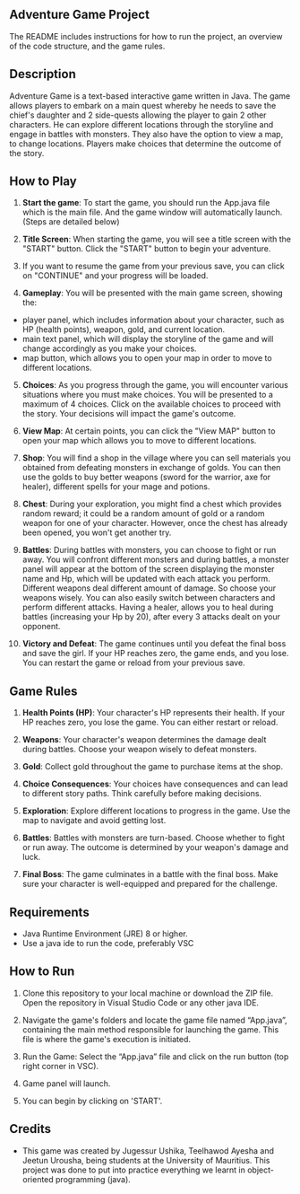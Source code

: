 ## Adventure Game Project

The README includes instructions for how to run the project, an overview of the code structure, and the game rules.

## Description

Adventure Game is a text-based interactive game written in Java. The game allows players to embark on a main quest whereby he needs to save the chief's daughter and 2 side-quests allowing the player to gain 2 other characters. He can explore different locations through the storyline and engage in battles with monsters. They also have the option to view a map, to change locations. Players make choices that determine the outcome of the story.

## How to Play
1. **Start the game**: To start the game, you should run the App.java file which is the main file. And the game window will automatically launch. (Steps are detailed below)

2. **Title Screen**: When starting the game, you will see a title screen with the "START" button. Click the "START" button to begin your adventure.

3. If you want to resume the game from your previous save, you can click on "CONTINUE" and your progress will be loaded.

4. **Gameplay**: You will be presented with the main game screen, showing the:
- player panel, which includes information about your character, such as HP (health points), weapon, gold, and current location.
- main text panel, which will display the storyline of the game and will change accordingly as you make your choices.
- map button, which allows you to open your map in order to move to different locations.

5. **Choices**: As you progress through the game, you will encounter various situations where you must make choices. You will be presented to a maximum of 4 choices. Click on the available choices to proceed with the story. Your decisions will impact the game's outcome.

6. **View Map**: At certain points, you can click the "View MAP" button to open your map which allows you to move to different locations.

7. **Shop**: You will find a shop in the village where you can sell materials you obtained from defeating monsters in exchange of golds. You can then use the golds to buy better weapons (sword for the warrior, axe for healer), different spells for your mage and potions.

8. **Chest**: During your exploration, you might find a chest which provides random reward; it could be a random amount of gold or a random weapon for one of your character. However, once the chest has already been opened, you won't get another try.

9. **Battles**: During battles with monsters, you can choose to fight or run away. You will confront different monsters and during battles, a monster panel will appear at the bottom of the screen displaying the monster name and Hp, which will be updated with each attack you perform. Different weapons deal different amount of damage. So choose your weapons wisely. You can also easily switch between characters and perform different attacks. Having a healer, allows you to heal during battles (increasing your Hp by 20), after every 3 attacks dealt on your opponent.

10. **Victory and Defeat**: The game continues until you defeat the final boss and save the girl. If your HP reaches zero, the game ends, and you lose. You can restart the game or reload from your previous save.


## Game Rules

1. **Health Points (HP)**: Your character's HP represents their health. If your HP reaches zero, you lose the game. You can either restart or reload.

2. **Weapons**: Your character's weapon determines the damage dealt during battles. Choose your weapon wisely to defeat monsters.

3. **Gold**: Collect gold throughout the game to purchase items at the shop.

4. **Choice Consequences**: Your choices have consequences and can lead to different story paths. Think carefully before making decisions.

5. **Exploration**: Explore different locations to progress in the game. Use the map to navigate and avoid getting lost.

6. **Battles**: Battles with monsters are turn-based. Choose whether to fight or run away. The outcome is determined by your weapon's damage and luck.

7. **Final Boss**: The game culminates in a battle with the final boss. Make sure your character is well-equipped and prepared for the challenge.


## Requirements

- Java Runtime Environment (JRE) 8 or higher.
- Use a java ide to run the code, preferably VSC

## How to Run

1. Clone this repository to your local machine or download the ZIP file. Open the repository in Visual Studio Code or any other java IDE.

2. Navigate the game's folders and locate the game file named  “App.java”, containing the main method responsible for launching the game. This file is where the game's execution is initiated. 

3. Run the Game: Select the “App.java”  file and click on the run button (top right corner in VSC).

4. Game panel will launch.

5. You can begin by clicking on 'START'.

## Credits

- This game was created by Jugessur Ushika, Teelhawod Ayesha and Jeetun Urousha, being students at the University of Mauritius. This project was done to put into practice everything we learnt in object-oriented programming (java).

